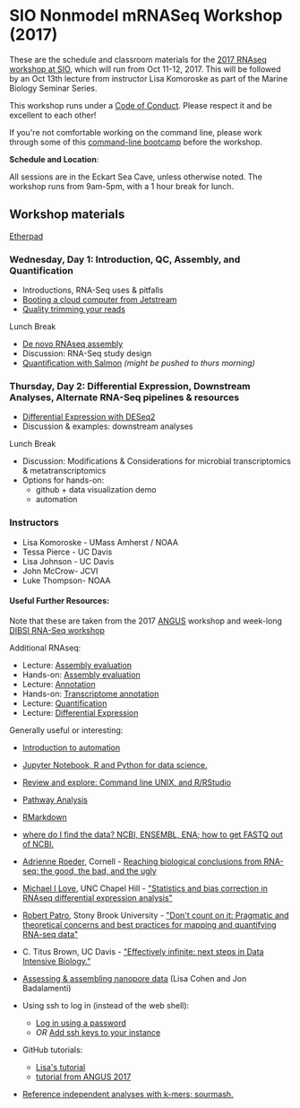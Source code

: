 # SIO Nonmodel mRNASeq Workshop (2017) 

These are the schedule and classroom materials for the
[2017 RNAseq workshop at SIO](http://sio-rnaseq.readthedocs.io/en/latest/),
which will run from Oct 11-12, 2017. This will be followed by an Oct 13th lecture from instructor
Lisa Komoroske as part of the Marine Biology Seminar Series.

This workshop runs under a [Code of Conduct](code-of-conduct.html). Please
respect it and be excellent to each other!

If you're not comfortable working on the command line, please work through some of this [command-line bootcamp](http://rik.smith-unna.com/command_line_bootcamp/) before the workshop.

**Schedule and Location**:  

All sessions are in the Eckart Sea Cave, unless otherwise noted. The workshop runs from 9am-5pm, with a 1 hour break for lunch.


## Workshop materials

[Etherpad](https://etherpad.net/p/SIO_Transcriptomics_Workshop_2017)

### Wednesday, Day 1: Introduction, QC, Assembly, and Quantification

   * Introductions, RNA-Seq uses & pitfalls
   * [Booting a cloud computer from Jetstream](jetstream/boot.html)
   * [Quality trimming your reads](quality-trimming.html)

Lunch Break

   * [De novo RNAseq assembly](assembly-trinity.html)
   * Discussion: RNA-Seq study design 
   * [Quantification with Salmon](quantification.html)  *(might be pushed to thurs morning)*


### Thursday, Day 2: Differential Expression, Downstream Analyses, Alternate RNA-Seq pipelines & resources
   
   * [Differential Expression with DESeq2](DE.html) 
   * Discussion & examples: downstream analyses

Lunch Break

   * Discussion: Modifications & Considerations for microbial transcriptomics & metatranscriptomics
   * Options for hands-on: 
     * github + data visualization demo
     * automation
    


### Instructors

  * Lisa Komoroske - UMass Amherst / NOAA
  * Tessa Pierce - UC Davis
  * Lisa Johnson - UC Davis
  * John McCrow- JCVI
  * Luke Thompson- NOAA



#### Useful Further Resources:  
 Note that these are taken from the 2017 [ANGUS](http://angus.readthedocs.io/en/2017/index.html) workshop and week-long [DIBSI RNA-Seq workshop](http://dibsi-rnaseq.readthedocs.io/en/latest/)

Additional RNAseq:  

* Lecture: [Assembly evaluation](_static/Jane_assembly_stats.pdf)
* Hands-on: [Assembly evaluation](evaluation.html)
* Lecture: [Annotation](_static/Jane_transcriptome_annotation.pdf)
* Hands-on: [Transcriptome annotation](dammit_annotation.html)
* Lecture: [Quantification](_static/quantification_slides_Patro_subset.pdf) 
* Lecture: [Differential Expression](_static/Jane_differential_expression.pdf)

Generally useful or interesting:  

* [Introduction to automation](introduction-to-automation.html)
* [Jupyter Notebook, R and Python for data science.](jupyter-notebook-demo/Jupyter-Notebook-Notes.html)
* [Review and explore: Command line UNIX, and R/RStudio](command-line-and-rstudio.html)
* [Pathway Analysis](pathway_analysis.html) 
* [RMarkdown](rmarkdown_rnaseq.html)
* [where do I find the data? NCBI, ENSEMBL, ENA; how to get FASTQ out of NCBI.](database_resources.html)

*  [Adrienne Roeder](http://roeder.wicmb.cornell.edu/), Cornell - [Reaching biological conclusions from RNA-seq: the good, the bad, and the ugly](https://osf.io/qz3m6/)
*  [Michael I Love](https://mikelove.github.io/), UNC Chapel Hill - ["Statistics and bias correction in RNAseq differential expression analysis"](https://osf.io/gbjhn/)
*  [Robert Patro](http://www.robpatro.com/redesign/), Stony Brook University - ["Don't count on it: Pragmatic and theoretical concerns and best practices for mapping and quantifying RNA-seq data"](https://osf.io/bv85u/)
*  C. Titus Brown, UC Davis - ["Effectively infinite: next steps in Data Intensive Biology."](https://osf.io/pbmeh/)
* [Assessing & assembling nanopore data](analyzing_nanopore_data.html) (Lisa Cohen and Jon Badalamenti)


* Using ssh to log in (instead of the web shell):
     * [Log in using a password](jetstream/ssh_changepassword.html)
     * *OR* [Add ssh keys to your instance](jetstream/login.html)

*  GitHub tutorials:  
     * [Lisa's tutorial](LC-github.html)
     * [tutorial from ANGUS 2017](github.html)
* [Reference independent analyses with k-mers; sourmash.](kmers-and-sourmash.html)

